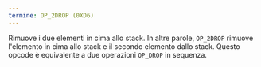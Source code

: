 ```yaml
---
termine: OP_2DROP (0XD6)
---
```


Rimuove i due elementi in cima allo stack. In altre parole, `OP_2DROP` rimuove l'elemento in cima allo stack e il secondo elemento dallo stack. Questo opcode è equivalente a due operazioni `OP_DROP` in sequenza.
